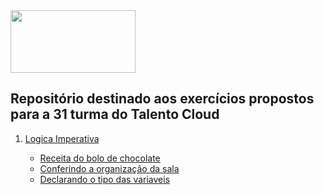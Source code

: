 <img src="https://cdn.discordapp.com/attachments/1265758724371513459/1265768187547357370/Proz_Logo.png?ex=66a2b5fc&is=66a1647c&hm=f344f7b03c4b76a986ea4be43c84a89d235cc5ac86fe7fd33869e69f8ca4f3cc&)" style="width:200px;height:100px;">

## Repositório destinado aos exercícios propostos para a 31 turma do Talento Cloud

1) [Logica Imperativa](https://github.com/JoaoASouzaN/Proz/tree/main/LogicaImperativa)

   - [Receita do bolo de chocolate](https://github.com/JoaoASouzaN/Proz/tree/main/LogicaImperativa/ReceitaBoloChocolate.md)
   - [Conferindo a organização da sala](https://github.com/JoaoASouzaN/Proz/tree/main/LogicaImperativa/ConferindoOrgSala.md)
   - [Declarando o tipo das variaveis](https://github.com/JoaoASouzaN/Proz/tree/main/LogicaImperativa/DeclaracaoVar.md)
